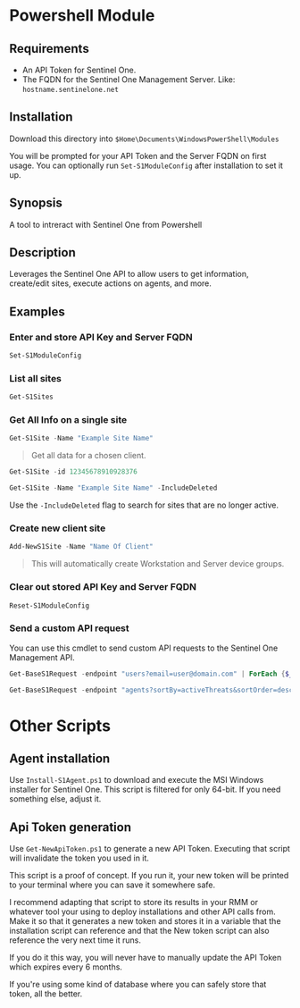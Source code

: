 # Powershell Module
## Requirements

- An API Token for Sentinel One.
- The FQDN for the Sentinel One Management Server. Like: `hostname.sentinelone.net`

## Installation

Download this directory into `$Home\Documents\WindowsPowerShell\Modules`

You will be prompted for your API Token and the Server FQDN on first usage. You can optionally run `Set-S1ModuleConfig` after installation to set it up.


## Synopsis
A tool to intreract with Sentinel One from Powershell

## Description
Leverages the Sentinel One API to allow users to get information, create/edit sites, execute actions on agents, and more.

## Examples
### Enter and store API Key and Server FQDN
```powershell
Set-S1ModuleConfig
```
### List all sites
```powershell
Get-S1Sites
```
### Get All Info on a single site
```powershell
Get-S1Site -Name "Example Site Name"
```
> Get all data for a chosen client.
```powershell
Get-S1Site -id 12345678910928376
```
```powershell
Get-S1Site -Name "Example Site Name" -IncludeDeleted
```
Use the `-IncludeDeleted` flag to search for sites that are no longer active.
### Create new client site
```powershell
Add-NewS1Site -Name "Name Of Client"
```
> This will automatically create Workstation and Server device groups.

### Clear out stored API Key and Server FQDN
```powershell
Reset-S1ModuleConfig
```
### Send a custom API request
You can use this cmdlet to send custom API requests to the Sentinel One Management API. 

```powershell
Get-BaseS1Request -endpoint "users?email=user@domain.com" | ForEach {$_.fullName;$_.id}
```
```powershell
Get-BaseS1Request -endpoint "agents?sortBy=activeThreats&sortOrder=desc&Infected=true" | Select computerName,id,siteName,siteId
```

# Other Scripts

## Agent installation
Use `Install-S1Agent.ps1` to download and execute the MSI Windows installer for Sentinel One. This script is filtered for only 64-bit. If you need something else, adjust it.

## Api Token generation

Use `Get-NewApiToken.ps1` to generate a new API Token. Executing that script will invalidate the token you used in it.

This script is a proof of concept. If you run it, your new token will be printed to your terminal where you can save it somewhere safe.

I recommend adapting that script to store its results in your RMM or whatever tool your using to deploy installations and other API calls from. Make it so that it generates a new token and stores it in a variable that the installation script can reference and that the New token script can also reference the very next time it runs.

If you do it this way, you will never have to manually update the API Token which expires every 6 months. 

If you're using some kind of database where you can safely store that token, all the better.